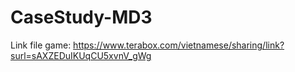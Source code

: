 # CaseStudy-MD3

Link file game:
https://www.terabox.com/vietnamese/sharing/link?surl=sAXZEDuIKUqCU5xvnV_gWg
